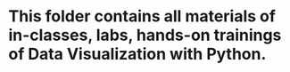 # This folder contains all materials of in-classes, labs, hands-on trainings of Data Visualization with Python.
